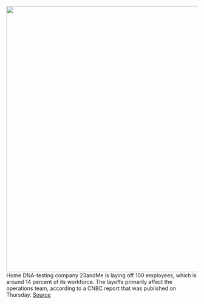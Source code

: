 <img src='https://cdn.vox-cdn.com/thumbor/pbJs7VFMerBH-c7XDqrWsR415pw=/0x0:5000x3750/1200x800/filters:focal(2100x1475:2900x2275)/cdn.vox-cdn.com/uploads/chorus_image/image/66156139/1089796154.jpg.0.jpg' width='700px' /><br/>
Home DNA-testing company 23andMe is laying off 100 employees, which is around 14 percent of its workforce. The layoffs primarily affect the operations team, according to a CNBC report that was published on Thursday.
<a href='https://www.theverge.com/2020/1/23/21078911/23andme-layoffs-100-employees-ceo-privacy-dna-testing'> Source <a/>